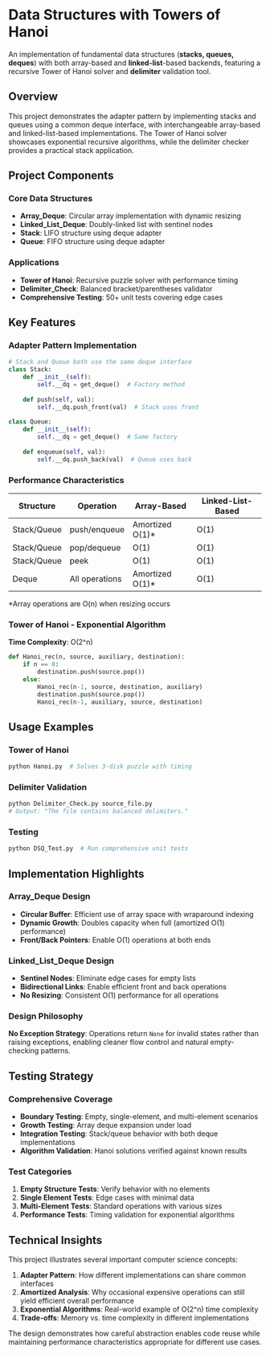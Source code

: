 # Data Structures with Towers of Hanoi
An implementation of fundamental data structures (**stacks, queues, deques**) with both array-based and **linked-list**-based backends, featuring a recursive Tower of Hanoi solver and **delimiter** validation tool.

## Overview

This project demonstrates the adapter pattern by implementing stacks and queues using a common deque interface, with interchangeable array-based and linked-list-based implementations. The Tower of Hanoi solver showcases exponential recursive algorithms, while the delimiter checker provides a practical stack application.

## Project Components

### Core Data Structures
- **Array_Deque**: Circular array implementation with dynamic resizing
- **Linked_List_Deque**: Doubly-linked list with sentinel nodes
- **Stack**: LIFO structure using deque adapter
- **Queue**: FIFO structure using deque adapter

### Applications
- **Tower of Hanoi**: Recursive puzzle solver with performance timing
- **Delimiter_Check**: Balanced bracket/parentheses validator
- **Comprehensive Testing**: 50+ unit tests covering edge cases

## Key Features

### Adapter Pattern Implementation
```python
# Stack and Queue both use the same deque interface
class Stack:
    def __init__(self):
        self.__dq = get_deque()  # Factory method
    
    def push(self, val):
        self.__dq.push_front(val)  # Stack uses front
    
class Queue:
    def __init__(self):
        self.__dq = get_deque()  # Same factory
    
    def enqueue(self, val):
        self.__dq.push_back(val)  # Queue uses back
```

### Performance Characteristics

| Structure | Operation | Array-Based | Linked-List-Based |
|-----------|-----------|-------------|-------------------|
| Stack/Queue | push/enqueue | Amortized O(1)* | O(1) |
| Stack/Queue | pop/dequeue | O(1) | O(1) |
| Stack/Queue | peek | O(1) | O(1) |
| Deque | All operations | Amortized O(1)* | O(1) |

*Array operations are O(n) when resizing occurs

### Tower of Hanoi - Exponential Algorithm
**Time Complexity**: O(2^n)
```python
def Hanoi_rec(n, source, auxiliary, destination):
    if n == 0:
        destination.push(source.pop())
    else:
        Hanoi_rec(n-1, source, destination, auxiliary)
        destination.push(source.pop())
        Hanoi_rec(n-1, auxiliary, source, destination)
```

## Usage Examples

### Tower of Hanoi
```bash
python Hanoi.py  # Solves 3-disk puzzle with timing
```

### Delimiter Validation
```bash
python Delimiter_Check.py source_file.py
# Output: "The file contains balanced delimiters."
```

### Testing
```bash
python DSQ_Test.py  # Run comprehensive unit tests
```

## Implementation Highlights

### Array_Deque Design
- **Circular Buffer**: Efficient use of array space with wraparound indexing
- **Dynamic Growth**: Doubles capacity when full (amortized O(1) performance)
- **Front/Back Pointers**: Enable O(1) operations at both ends

### Linked_List_Deque Design  
- **Sentinel Nodes**: Eliminate edge cases for empty lists
- **Bidirectional Links**: Enable efficient front and back operations
- **No Resizing**: Consistent O(1) performance for all operations

### Design Philosophy
**No Exception Strategy**: Operations return `None` for invalid states rather than raising exceptions, enabling cleaner flow control and natural empty-checking patterns.

## Testing Strategy

### Comprehensive Coverage
- **Boundary Testing**: Empty, single-element, and multi-element scenarios
- **Growth Testing**: Array deque expansion under load
- **Integration Testing**: Stack/queue behavior with both deque implementations
- **Algorithm Validation**: Hanoi solutions verified against known results

### Test Categories
1. **Empty Structure Tests**: Verify behavior with no elements
2. **Single Element Tests**: Edge cases with minimal data
3. **Multi-Element Tests**: Standard operations with various sizes
4. **Performance Tests**: Timing validation for exponential algorithms

## Technical Insights

This project illustrates several important computer science concepts:

1. **Adapter Pattern**: How different implementations can share common interfaces
2. **Amortized Analysis**: Why occasional expensive operations can still yield efficient overall performance
3. **Exponential Algorithms**: Real-world example of O(2^n) time complexity
4. **Trade-offs**: Memory vs. time complexity in different implementations

The design demonstrates how careful abstraction enables code reuse while maintaining performance characteristics appropriate for different use cases.
